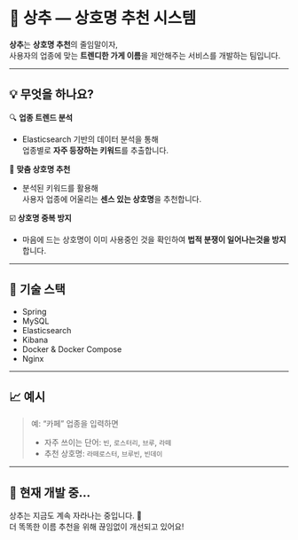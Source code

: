 # 🥬 상추 — 상호명 추천 시스템

**상추**는 **상호명 추천**의 줄임말이자,  
사용자의 업종에 맞는 **트렌디한 가게 이름**을 제안해주는 서비스를 개발하는 팀입니다.

---

## 💡 무엇을 하나요?

🔍 **업종 트렌드 분석**
- Elasticsearch 기반의 데이터 분석을 통해  
  업종별로 **자주 등장하는 키워드**를 추출합니다.

💬 **맞춤 상호명 추천**
- 분석된 키워드를 활용해  
  사용자 업종에 어울리는 **센스 있는 상호명**을 추천합니다.

☑️ **상호명 중복 방지**
- 마음에 드는 상호명이
  이미 사용중인 것을 확인하여 **법적 분쟁이 일어나는것을 방지**합니다.

---

## 🧠 기술 스택

- Spring
- MySQL
- Elasticsearch
- Kibana
- Docker & Docker Compose
- Nginx

---

## 📈 예시

> 예: “카페” 업종을 입력하면
> - 자주 쓰이는 단어: `빈`, `로스터리`, `브루`, `라떼`
> - 추천 상호명: `라떼로스터`, `브루빈`, `빈데이`

---

## 🚧 현재 개발 중...

상추는 지금도 계속 자라나는 중입니다. 🌱  
더 똑똑한 이름 추천을 위해 끊임없이 개선되고 있어요!